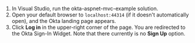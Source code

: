 1. In Visual Studio, run the okta-aspnet-mvc-example solution.
2. Open your default browser to `localhost:44314` (if it doesn't automatically open), and the Okta <StackSelector snippet="applang" noSelector inline /> landing page appears.
3. Click **Log in** in the upper-right corner of the page. You are redirected to the Okta Sign-In Widget. Note that there currently is no **Sign Up** option.

